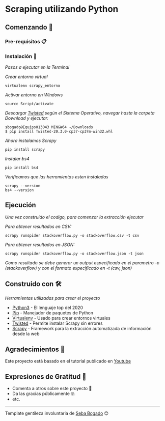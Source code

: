 # Scraping utilizando Python

## Comenzando 🚀



### Pre-requisitos 📋


### Instalación 🔧

_Pasos a ejecutar en la Terminal_

_Crear entorno virtual_

```
virtualenv scrapy_entorno
```

_Activar entorno en Windows_

```
source Script/activate
```

_Descargar [Twisted](https://www.lfd.uci.edu/~gohlke/pythonlibs/) según el Sistema Operativo, navegar hasta la carpeta Download y ejecutar:_
```
sbogado@Equipo013043 MINGW64 ~/Downloads
$ pip install Twisted-20.3.0-cp37-cp37m-win32.whl
```
_Ahora instalamos Scrapy_

```
pip install scrapy
```
_Instalar bs4_
```
pip install bs4
```
_Verificamos que las herramientas esten instaladas_
```
scrapy --version
bs4 --version
```
## Ejecución
_Una vez construido el codigo, para comenzar la extracción ejecutar_

_Para obtener resultados en CSV:_
```
scrapy runspider stackoverflow.py -o stackoverflow.csv -t csv
```
_Para obtener resultados en JSON:_
```
scrapy runspider stackoverflow.py -o stackoverflow.json -t json
```
_Como resultado se debe generar un output especificado en el parametro -o (stackoverflow) y con el formato expecificado en -t (csv, json)_
## Construido con 🛠️

_Herramientas utilizadas para crear el proyecto_

* [Python3](https://www.python.org/downloads/) - El lenguaje top del 2020
* [Pip](https://pip.pypa.io/en/stable/installing/) - Manejador de paquetes de Python
* [Virtualenv](https://virtualenv.pypa.io/en/latest) - Usado para crear entornos virtuales
* [Twisted](https://pypi.org/project/Twisted/) - Permite instalar Scrapy sin errores
* [Scrapy](https://scrapy.org/) - Framework para la extracción automatizada de información desde la web

## Agradecimientos 📄

Este proyecto está basado en el tutorial publicado en [Youtube](https://www.youtube.com/watch?v=ViOFqeRgu5s&t=815s)

## Expresiones de Gratitud 🎁

* Comenta a otros sobre este proyecto 📢
* Da las gracias públicamente 🤓.
* etc.



---
 Template gentileza involuntaria de [Seba Bogado](https://github.com/sbogado87) 😊

